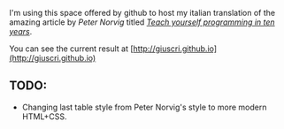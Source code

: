 I'm using this space offered by github to host
my italian translation of the amazing article by
*Peter Norvig* titled [*Teach yourself programming
in ten years*](http://norvig.com/21-days.html).

You can see the current result at [http://giuscri.github.io](http://giuscri.github.io)

## TODO:

+ Changing last table style from Peter Norvig's style
to more modern HTML+CSS.
